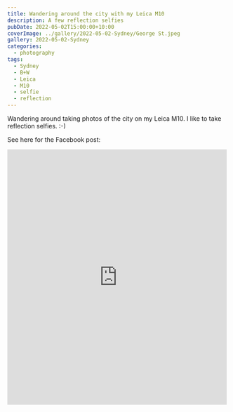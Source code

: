 ```yaml
---
title: Wandering around the city with my Leica M10
description: A few reflection selfies
pubDate: 2022-05-02T15:00:00+10:00
coverImage: ../gallery/2022-05-02-Sydney/George St.jpeg
gallery: 2022-05-02-Sydney
categories:
  - photography
tags:
  - Sydney
  - B+W
  - Leica
  - M10
  - selfie
  - reflection
---
```


Wandering around taking photos of the city on my Leica M10. I like to take reflection selfies. :-)

See here for the Facebook post:

<iframe src="https://www.facebook.com/plugins/post.php?href=https%3A%2F%2Fwww.facebook.com%2Fchris1.tham%2Fposts%2Fpfbid02GqFrR7RyQhByfLSg5WqtQ9UhLwvbFQpABiDYjwdo6jkanXQmjeQ9z9ovXvT7qVqhl&show_text=true&width=500" width="500" height="582" style="border:none;overflow:hidden" scrolling="no" frameborder="0" allowfullscreen="true" allow="autoplay; clipboard-write; encrypted-media; picture-in-picture; web-share"></iframe>
